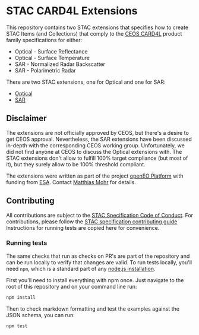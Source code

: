 # STAC CARD4L Extensions

This repository contains two STAC extensions that specifies how to create STAC Items (and Collections)
that comply to the [CEOS CARD4L](http://ceos.org/ard/) product family specifications for either:
- Optical - Surface Reflectance
- Optical - Surface Temperature
- SAR - Normalized Radar Backscatter
- SAR - Polarimetric Radar

There are two STAC extensions, one for Optical and one for SAR:
- [Optical](optical/README.md)
- [SAR](sar/README.md)

## Disclaimer

The extensions are not officially approved by CEOS, but there's a desire to get CEOS approval.
Nevertheless, the SAR extensions have been discussed in-depth with the corresponding CEOS working group.
Unfortunately, we did not find anyone at CEOS to discuss the Optical extensions with.
The STAC extensions don't allow to fulfill 100% target compliance (but most of it),
but they surely allow to be 100% threshold compliant.

The extensions were written as part of the project [openEO Platform](https://platform.openeo.org)
with funding from [ESA](https://www.esa.int).
Contact [Matthias Mohr](https://github.com/m-mohr) for details.

## Contributing

All contributions are subject to the
[STAC Specification Code of Conduct](https://github.com/radiantearth/stac-spec/blob/master/CODE_OF_CONDUCT.md).
For contributions, please follow the
[STAC specification contributing guide](https://github.com/radiantearth/stac-spec/blob/master/CONTRIBUTING.md) Instructions
for running tests are copied here for convenience.

### Running tests

The same checks that run as checks on PR's are part of the repository and can be run locally to verify that changes are valid. 
To run tests locally, you'll need `npm`, which is a standard part of any [node.js installation](https://nodejs.org/en/download/).

First you'll need to install everything with npm once. Just navigate to the root of this repository and on 
your command line run:
```bash
npm install
```

Then to check markdown formatting and test the examples against the JSON schema, you can run:
```bash
npm test
```
